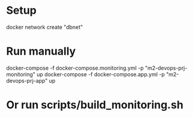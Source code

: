 # Setup

docker network create "dbnet"

# Run manually

docker-compose -f docker-compose.monitoring.yml -p "m2-devops-prj-monitoring" up
docker-compose -f docker-compose.app.yml -p "m2-devops-prj-app" up

# Or run scripts/build_monitoring.sh